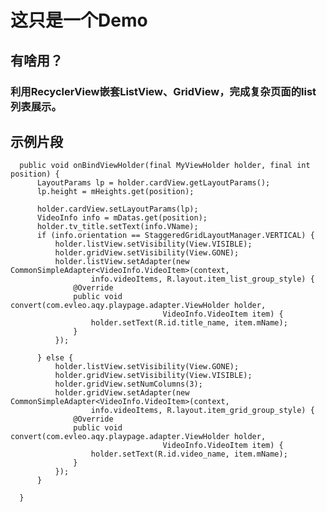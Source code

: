 
# 这只是一个Demo

## 有啥用？
### 利用RecyclerView嵌套ListView、GridView，完成复杂页面的list列表展示。

## 示例片段

      public void onBindViewHolder(final MyViewHolder holder, final int position) {
          LayoutParams lp = holder.cardView.getLayoutParams();
          lp.height = mHeights.get(position);

          holder.cardView.setLayoutParams(lp);
          VideoInfo info = mDatas.get(position);
          holder.tv_title.setText(info.VName);
          if (info.orientation == StaggeredGridLayoutManager.VERTICAL) {
              holder.listView.setVisibility(View.VISIBLE);
              holder.gridView.setVisibility(View.GONE);
              holder.listView.setAdapter(new CommonSimpleAdapter<VideoInfo.VideoItem>(context,
                      info.videoItems, R.layout.item_list_group_style) {
                  @Override
                  public void convert(com.evleo.aqy.playpage.adapter.ViewHolder holder,
                                      VideoInfo.VideoItem item) {
                      holder.setText(R.id.title_name, item.mName);
                  }
              });

          } else {
              holder.listView.setVisibility(View.GONE);
              holder.gridView.setVisibility(View.VISIBLE);
              holder.gridView.setNumColumns(3);
              holder.gridView.setAdapter(new CommonSimpleAdapter<VideoInfo.VideoItem>(context,
                      info.videoItems, R.layout.item_grid_group_style) {
                  @Override
                  public void convert(com.evleo.aqy.playpage.adapter.ViewHolder holder,
                                      VideoInfo.VideoItem item) {
                      holder.setText(R.id.video_name, item.mName);
                  }
              });
          }

      }



